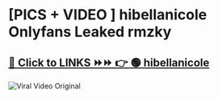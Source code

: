 
 # [PICS + VIDEO ] hibellanicole Onlyfans Leaked rmzky

## <h2><a href="https://clipsfans.com/hibellanicole&ref=git">🔗 Click to LINKS ⏩⏩ 👉 🟢 hibellanicole </a></h2>

<a href="https://clipsfans.com/hibellanicole&ref=git" rel="nofollow" data-target="animated-image.originalLink"><img src="https://i.ibb.co.com/xMMVF88/686577567.gif" alt="Viral Video Original" style="max-width: 100%; display: inline-block;" data-target="animated-image.originalImage"></a>

